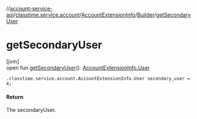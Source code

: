 //[account-service-api](../../../../index.md)/[classtime.service.account](../../index.md)/[AccountExtensionInfo](../index.md)/[Builder](index.md)/[getSecondaryUser](get-secondary-user.md)

# getSecondaryUser

[jvm]\
open fun [getSecondaryUser](get-secondary-user.md)(): [AccountExtensionInfo.User](../-user/index.md)

`.classtime.service.account.AccountExtensionInfo.User secondary_user = 4;`

#### Return

The secondaryUser.
